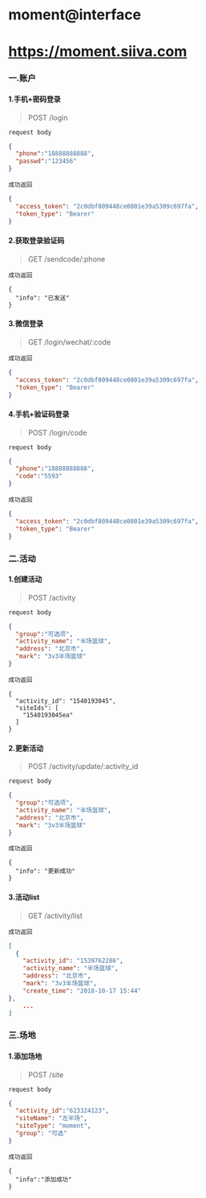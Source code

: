# moment@interface
# https://moment.siiva.com

###  一.账户
#### 1.手机+密码登录

> POST /login

`request body`

```json
{
  "phone":"18888888888",
  "passwd":"123456"
}
```

`成功返回`

```json
{
  "access_token": "2c0dbf809448ce0801e39a5309c697fa",
  "token_type": "Bearer"
}
```

#### 2.获取登录验证码

> GET /sendcode/:phone

`成功返回`

```
{
  "info": "已发送"
}
```

#### 3.微信登录

> GET /login/wechat/:code

`成功返回`

```json
{
  "access_token": "2c0dbf809448ce0801e39a5309c697fa",
  "token_type": "Bearer"
}
```

#### 4.手机+验证码登录

> POST /login/code

`request body`

```json
{
  "phone":"18888888888",
  "code":"5593"
}
```

`成功返回`

```json
{
  "access_token": "2c0dbf809448ce0801e39a5309c697fa",
  "token_type": "Bearer"
}
```


###  二.活动
#### 1.创建活动

> POST /activity

`request body`

```json
{
  "group":"可选项",
  "activity_name": "半场篮球",
  "address": "北京市",
  "mark": "3v3半场篮球"
}
```

`成功返回`

```
{
  "activity_id": "1540193045",
  "siteIds": [
    "1540193045ea"
  ]
}
```

#### 2.更新活动

> POST /activity/update/:activity_id

`request body`

```json
{
  "group":"可选项",
  "activity_name": "半场篮球",
  "address": "北京市",
  "mark": "3v3半场篮球"
}
```

`成功返回`

```
{
  "info": "更新成功"
}
```

#### 3.活动list

> GET /activity/list

`成功返回`

```json
[
  {
    "activity_id": "1539762286",
    "activity_name": "半场篮球",
    "address": "北京市",
    "mark": "3v3半场篮球",
    "create_time": "2018-10-17 15:44"
},
    ...
]
```

###  三.场地
#### 1.添加场地

> POST /site

`request body`

```json
{
  "activity_id":"623324123",
  "siteName": "左半场",
  "siteType": "moment",
  "group": "可选"
}
```

`成功返回`

```
{
  "info":"添加成功"
}
```






